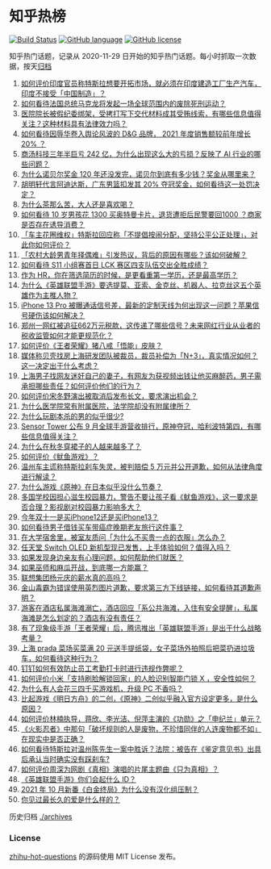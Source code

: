 # 知乎热榜
[![Build Status](https://github.com/ToWeLong/zhihu-hot-questions/workflows/CI/badge.svg)](https://github.com/ToWeLong/zhihu-hot-questions/actions)
[![GitHub language](https://img.shields.io/badge/language-golang-orange.svg)](https://golang.org/)
[![GitHub license](https://img.shields.io/github/license/ToWeLong/zhihu-hot-questions)](https://github.com/ToWeLong/zhihu-hot-questions/blob/main/LICENSE)

知乎热门话题，记录从 2020-11-29 日开始的知乎热门话题。每小时抓取一次数据，按天[归档](./archives)

<!-- BEGIN -->

1. [如何评价印度官员称特斯拉想要开拓市场，就必须在印度建造工厂生产汽车，印度不接受「中国制造」？](https://www.zhihu.com/question/491730184)
1. [如何看待法国总统马克龙将发起一场全球范围内的废除死刑运动？](https://www.zhihu.com/question/491648365)
1. [医院院长被假纪委绑架，受拷打写下交代材料成其受贿线索，有哪些信息值得关注？这种材料具有法律效力吗？](https://www.zhihu.com/question/491773260)
1. [如何看待因辱华卷入舆论风波的 D&G 品牌， 2021 年度销售额较前年增长 20% ？](https://www.zhihu.com/question/491877720)
1. [商汤科技三年半巨亏 242 亿，为什么出现这么大的亏损？反映了 AI 行业的哪些问题？](https://www.zhihu.com/question/487442760)
1. [为什么诺贝尔奖金 120 年还没发完，诺贝尔到底有多少钱？奖金从哪里来？](https://www.zhihu.com/question/491549114)
1. [胡明轩代言阿迪达斯，广东男篮扣发其 20% 夺冠奖金，如何看待这一处罚决定？](https://www.zhihu.com/question/491749622)
1. [为什么茶那么苦，大人还是喜欢喝？](https://www.zhihu.com/question/297537202)
1. [如何看待 10 岁男孩花 1300 买奥特曼卡片，退货遭拒后民警要回1000 ？商家是否存在诱导消费？](https://www.zhihu.com/question/491873181)
1. [「车主花圈维权」特斯拉回应称「不提倡按闹分配，坚持公平公正处理」，对此你如何评价？](https://www.zhihu.com/question/491796987)
1. [「农村大龄男青年择偶难」引发热议，背后的原因有哪些？该如何破解？](https://www.zhihu.com/question/491813284)
1. [如何看待 S11 小组赛首日 LCK 赛区四支队伍交出全胜成绩？](https://www.zhihu.com/question/491855806)
1. [作为 HR，你在筛选简历的时候，是更看重第一学历，还是最高学历？](https://www.zhihu.com/question/487556569)
1. [为什么《英雄联盟手游》要选提莫、亚索、金克丝、机器人、拉克丝这五个英雄作为主推人物？](https://www.zhihu.com/question/491457607)
1. [iPhone 13 Pro 被曝通话信号差，最新的定制天线为何出现这一问题？苹果信号硬伤该如何解决？](https://www.zhihu.com/question/491799200)
1. [郑州一网红被追征662万元税款，这传递了哪些信号？未来网红行业从业者的税收监管如何才能更规范化？](https://www.zhihu.com/question/491754876)
1. [如何评价《王者荣耀》猪八戒「悟能」皮肤？](https://www.zhihu.com/question/491754242)
1. [媒体称贝壳找房上海研发团队被裁员，裁员补偿为「N+3」，真实情况如何？这一决定出于什么考虑？](https://www.zhihu.com/question/491749727)
1. [上海男子找网友迷奸自己的妻子，有网友为获视频出钱让他买麻醉药，男子需承担哪些责任？如何评价他们的行为？](https://www.zhihu.com/question/491757221)
1. [如何评价宋冬野演出被取消后发布长文，要求演出机会？](https://www.zhihu.com/question/491864737)
1. [为什么医学院常有附属医院，法学院却没有附属律所？](https://www.zhihu.com/question/491460443)
1. [为什么玩剧本杀的男的似乎很少?](https://www.zhihu.com/question/472598380)
1. [Sensor Tower 公布 9 月全球手游营收排行，原神夺冠，哈利波特第四，有哪些信息值得关注？](https://www.zhihu.com/question/491766307)
1. [为什么在秋冬穿裙子的人越来越多了？](https://www.zhihu.com/question/488556793)
1. [如何评价《鱿鱼游戏》？](https://www.zhihu.com/question/485690915)
1. [温州车主谎称特斯拉刹车失灵，被判赔偿 5 万元并公开道歉，如何从法律角度进行解读？](https://www.zhihu.com/question/491830559)
1. [为什么游戏《原神》在日本似乎没什么节奏？](https://www.zhihu.com/question/489790485)
1. [多国学校因担心滋生校园暴力，警告不要让孩子看《鱿鱼游戏》，这一要求是否合理？影视剧对校园暴力影响多大？](https://www.zhihu.com/question/491735389)
1. [今年双十一是买iPhone12还是买iPhone13？](https://www.zhihu.com/question/487629509)
1. [如何看待男子借钱买车带癌症晚期老友旅行这件事？](https://www.zhihu.com/question/491553460)
1. [在大学宿舍里，被室友质问「为什么不买贵一点的衣服」怎么办？](https://www.zhihu.com/question/491477614)
1. [任天堂 Switch OLED 新机型现已发售，上手体验如何？值得入吗？](https://www.zhihu.com/question/491188014)
1. [如果发现身边亲友有心理问题，如何帮助他们就医？](https://www.zhihu.com/question/491280833)
1. [如果巫师和麻瓜开战，到底哪一方能赢？](https://www.zhihu.com/question/488941247)
1. [联想集团杨元庆的薪水真的高吗？](https://www.zhihu.com/question/491705265)
1. [金山毒霸为错误使用英烈图片道歉，要求第三方下线链接，如何看待其道歉声明？](https://www.zhihu.com/question/491924277)
1. [游客在酒店私属海滩溺亡，酒店回应「系公共海滩，入住有安全提醒」，私属海滩是怎么划定的？酒店有没有责任？](https://www.zhihu.com/question/491415075)
1. [有了现象级手游「王者荣耀」后，腾讯推出「英雄联盟手游」是出于什么战略考量？](https://www.zhihu.com/question/491574603)
1. [上海 prada 菜场买菜满 20 元送手提纸袋，女子菜场外拍照后把菜扔进垃圾车，如何看待这种行为？](https://www.zhihu.com/question/491806510)
1. [钉钉如何有效防止员工考勤打卡时进行违规作弊呢？](https://www.zhihu.com/question/321129763)
1. [如何评价小米「支持刷脸解锁回家」的人脸识别智能门锁 X ，安全性如何？](https://www.zhihu.com/question/491355844)
1. [为什么有人会花三四千买游戏机，升级 PC 不香吗？](https://www.zhihu.com/question/491528026)
1. [比起游戏《明日方舟》的二创，《原神》二创似乎融入官方设定更多，是什么原因？](https://www.zhihu.com/question/490820370)
1. [如何评价林楠执导，蒋欣、李光洁、倪萍主演的《功勋》之「申纪兰」单元？](https://www.zhihu.com/question/491271140)
1. [《火影忍者》中那句「破坏规则的人是废物，不珍惜同伴的人连废物都不如」在现实中是否正确？](https://www.zhihu.com/question/483846560)
1. [如何看待特斯拉对温州陈先生一案中胜诉？法院：被告在《鉴定意见书》出具后承认当时确实没有踩刹车?](https://www.zhihu.com/question/491809553)
1. [如何评价周深为网剧《真相》演唱的片尾主题曲《只为真相》？](https://www.zhihu.com/question/491863955)
1. [《英雄联盟手游》你们会起什么 ID？](https://www.zhihu.com/question/357348487)
1. [2021 年 10 月新番《白金终局》为什么没有汉化组压制？](https://www.zhihu.com/question/491428601)
1. [你见过最长久的爱是什么样的？](https://www.zhihu.com/question/491471013)

<!-- END -->

历史归档 [./archives](./archives)


### License
[zhihu-hot-questions](https://github.com/towelong/zhihu-hot-questions) 的源码使用 MIT License 发布。